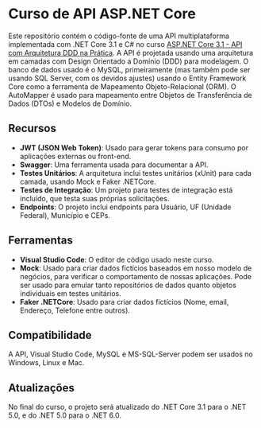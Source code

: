 # Curso de API ASP.NET Core

Este repositório contém o código-fonte de uma API multiplataforma implementada com .NET Core 3.1 e C# no curso [ASP.NET Core 3.1 - API com Arquitetura DDD na Prática](https://www.udemy.com/course/aspnet-core-22-c-api-com-arquitetura-ddd-na-pratica/). 
A API é projetada usando uma arquitetura em camadas com Design Orientado a Domínio (DDD) para modelagem. O banco de dados usado é o MySQL, primeiramente (mas também pode ser usando SQL Server, com os devidos ajustes) usando o Entity Framework Core como a ferramenta de Mapeamento Objeto-Relacional (ORM). O AutoMapper é usado para mapeamento entre Objetos de Transferência de Dados (DTOs) e Modelos de Domínio.

## Recursos

- **JWT (JSON Web Token)**: Usado para gerar tokens para consumo por aplicações externas ou front-end.
- **Swagger**: Uma ferramenta usada para documentar a API.
- **Testes Unitários**: A arquitetura inclui testes unitários (xUnit) para cada camada, usando Mock e Faker .NETCore.
- **Testes de Integração**: Um projeto para testes de integração está incluído, que testa suas próprias solicitações.
- **Endpoints**: O projeto inclui endpoints para Usuário, UF (Unidade Federal), Município e CEPs.

## Ferramentas

- **Visual Studio Code**: O editor de código usado neste curso.
- **Mock**: Usado para criar dados fictícios baseados em nosso modelo de negócios, para verificar o comportamento de nossas aplicações. Pode ser usado para emular tanto repositórios de dados quanto objetos individuais em testes unitários.
- **Faker .NETCore**: Usado para criar dados fictícios (Nome, email, Endereço, Telefone entre outros).

## Compatibilidade

A API, Visual Studio Code, MySQL e MS-SQL-Server podem ser usados no Windows, Linux e Mac.

## Atualizações

No final do curso, o projeto será atualizado do .NET Core 3.1 para o .NET 5.0, e do .NET 5.0 para o .NET 6.0.
